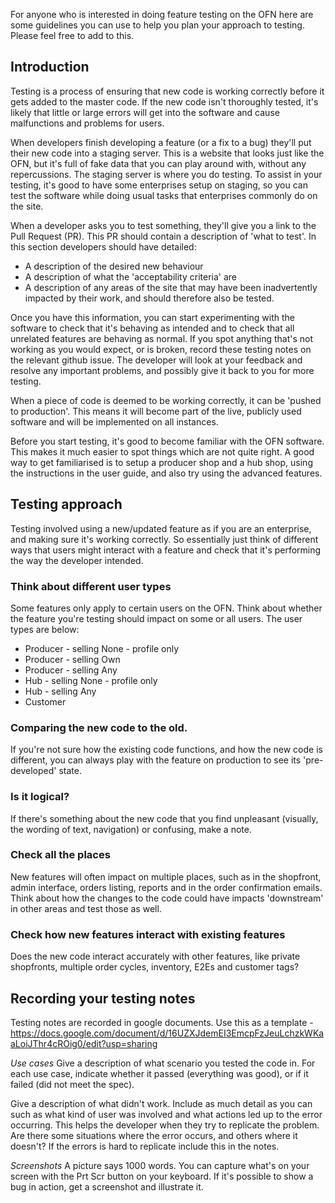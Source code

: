 For anyone who is interested in doing feature testing on the OFN here are some guidelines you can use to help you plan your approach to testing. Please feel free to add to this.

## Introduction

Testing is a process of ensuring that new code is working correctly before it gets added to the master code. If the new code isn't thoroughly tested, it's likely that little or large errors will get into the software and cause malfunctions and problems for users.

When developers finish developing a feature (or a fix to a bug) they'll put their new code into a staging server. This is a website that looks just like the OFN, but it's full of fake data that you can play around with, without any repercussions. The staging server is where you do testing. To assist in your testing, it's good to have some enterprises setup on staging, so you can test the software while doing usual tasks that enterprises commonly do on the site.

When a developer asks you to test something, they'll give you a link to the Pull Request (PR). This PR should contain a description of 'what to test'. In this section developers should have detailed:

- A description of the desired new behaviour
- A description of what the 'acceptability criteria' are
- A description of any areas of the site that may have been inadvertently impacted by their work, and should therefore also be tested.

Once you have this information, you can start experimenting with the software to check that it's behaving as intended and to check that all unrelated features are behaving as normal. If you spot anything that's not working as you would expect, or is broken, record these testing notes on the relevant github issue. The developer will look at your feedback and resolve any important problems, and possibly give it back to you for more testing.

When a piece of code is deemed to be working correctly, it can be 'pushed to production'. This means it will become part of the live, publicly used software and will be implemented on all instances.

Before you start testing, it's good to become familiar with the OFN software. This makes it much easier to spot things which are not quite right. A good way to get familiarised is to setup a producer shop and a hub shop, using the instructions in the user guide, and also try using the advanced features.

## Testing approach

Testing involved using a new/updated feature as if you are an enterprise, and making sure it's working correctly. So essentially just think of different ways that users might interact with a feature and check that it's performing the way the developer intended.

### Think about different user types

Some features only apply to certain users on the OFN. Think about whether the feature you're testing should impact on some or all users. The user types are below:
* Producer - selling None - profile only
* Producer - selling Own
* Producer - selling Any
* Hub - selling None - profile only
* Hub - selling Any
* Customer

### Comparing the new code to the old.

If you're not sure how the existing code functions, and how the new code is different, you can always play with the feature on production to see its 'pre-developed' state.

### Is it logical?

If there's something about the new code that you find unpleasant (visually, the wording of text, navigation) or confusing, make a note. 

### Check all the places

New features will often impact on multiple places, such as in the shopfront, admin interface, orders listing, reports and in the order confirmation emails. Think about how the changes to the code could have impacts 'downstream' in other areas and test those as well.

### Check how new features interact with existing features

Does the new code interact accurately with other features, like private shopfronts, multiple order cycles, inventory, E2Es and customer tags?

## Recording your testing notes

Testing notes are recorded in google documents. Use this as a template - https://docs.google.com/document/d/16UZXJdemEI3EmcpFzJeuLchzkWKaaLoiJThr4cROig0/edit?usp=sharing

*Use cases*
Give a description of what scenario you tested the code in. For each use case, indicate whether it passed (everything was good), or if it failed (did not meet the spec).

Give a description of what didn't work. Include as much detail as you can such as what kind of user was involved and what actions led up to the error occurring. This helps the developer when they try to replicate the problem. Are there some situations where the error occurs, and others where it doesn't? If the errors is hard to replicate include this in the notes.

*Screenshots*
A picture says 1000 words. You can capture what's on your screen with the Prt Scr button on your keyboard. If it's possible to show a bug in action, get a screenshot and illustrate it.